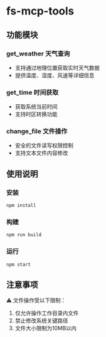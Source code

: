 # fs-mcp-tools

## 功能模块

### get_weather 天气查询
- 支持通过地理位置获取实时天气数据
- 提供温度、湿度、风速等详细信息

### get_time 时间获取
- 获取系统当前时间
- 支持时区转换功能

### change_file 文件操作
- 安全的文件读写权限控制
- 支持文本文件内容修改

## 使用说明

### 安装
```bash
npm install
```

### 构建
```bash
npm run build
```

### 运行
```bash
npm start
```

## 注意事项
⚠️ 文件操作受以下限制：
1. 仅允许操作工作目录内文件
2. 禁止修改系统关键路径
3. 文件大小限制为10MB以内